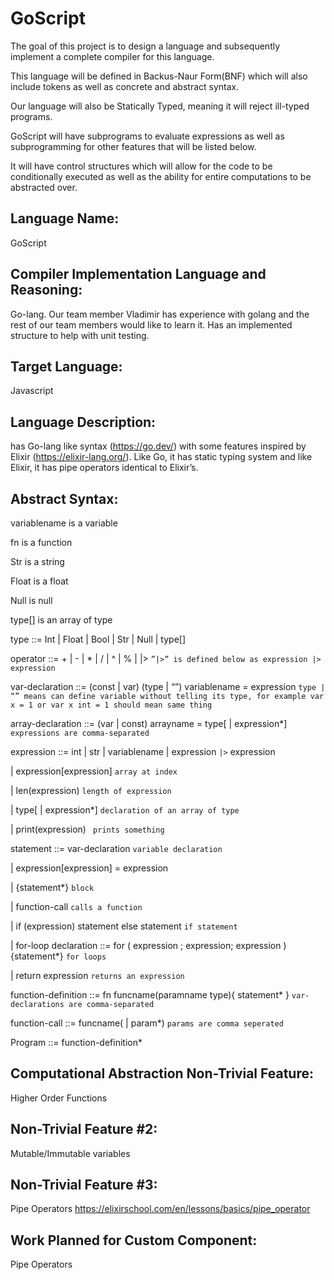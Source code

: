 # GoScript
The goal of this project is to design a language and subsequently implement a complete compiler for this language.

This language will be defined in Backus-Naur Form(BNF) which will also include tokens as well as concrete and abstract syntax.

Our language will also be Statically Typed, meaning it will reject ill-typed programs.

GoScript will have subprograms to evaluate expressions as well as subprogramming for other features that will be listed below.

It will have control structures which will allow for the code to be conditionally executed as well as the ability for entire computations to be abstracted over.

## Language Name: 
GoScript

## Compiler Implementation Language and Reasoning: 
Go-lang. Our team member Vladimir has experience with golang and the rest of our team members would like to learn it. Has an implemented structure to help with unit testing.

## Target Language: 
Javascript

## Language Description:  
has Go-lang like syntax (https://go.dev/) with some features inspired by Elixir (https://elixir-lang.org/). Like Go, it has static typing system and like Elixir, it has pipe operators identical to Elixir’s.

## Abstract Syntax: 
variablename is a variable

fn is a function

Str is a string

Float is a float

Null is null

type[] is an array of type

type ::= Int | Float | Bool | Str | Null | type[]

operator ::= + | - | * | / | ^ | % | |>  `”|>” is defined below as expression |> expression`

var-declaration ::= (const | var) (type | “”) variablename = expression `type | “” means can define variable without telling its type, for example var x = 1 or var x int = 1 should mean same thing`

array-declaration ::= (var | const) arrayname = type[ | expression*] `expressions are comma-separated`


expression ::= int | str | variablename  | expression `|>` expression

| expression[expression]  `array at index`

| len(expression) `length of expression`

| type[ | expression*] `declaration of an array of type`

| print(expression) ` prints something`

statement ::= var-declaration `variable declaration`

| expression[expression] = expression 

| {statement*} `block`

| function-call `calls a function`

| if (expression) statement else statement `if statement`

| for-loop declaration ::= for ( expression ; expression; expression ) {statement*} `for loops`

| return expression `returns an expression`

function-definition ::= fn funcname(paramname type){ statement* } `var-declarations are comma-separated`

function-call ::= funcname( | param*) `params are comma seperated`

Program ::= function-definition*

## Computational Abstraction Non-Trivial Feature: 
Higher Order Functions

## Non-Trivial Feature #2: 
 Mutable/Immutable variables

## Non-Trivial Feature #3: 
Pipe Operators
https://elixirschool.com/en/lessons/basics/pipe_operator 

## Work Planned for Custom Component:  
Pipe Operators
